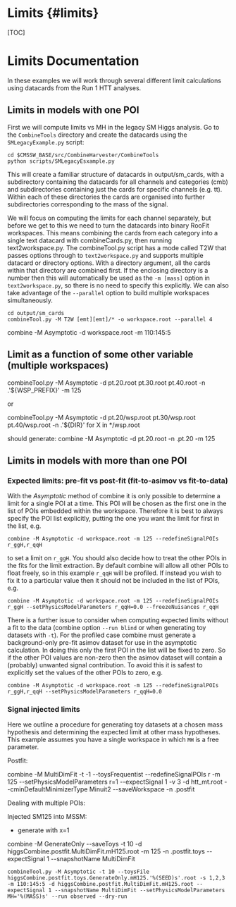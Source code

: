 Limits {#limits}
================

[TOC]

# Limits Documentation

In these examples we will work through several different limit calculations using datacards from the Run 1 HTT analyses.

## Limits in models with one POI

First we will compute limits vs MH in the legacy SM Higgs analysis. Go to the `CombineTools` directory and create the datacards using the `SMLegacyExample.py` script:

    cd $CMSSW_BASE/src/CombineHarvester/CombineTools
    python scripts/SMLegacyEsxample.py

This will create a familiar structure of datacards in output/sm_cards, with a subdirectory containing the datacards for all channels and categories (cmb) and subdirectories containing just the cards for specific channels (e.g. tt). Within each of these directories the cards are organised into further subdirectories corresponding to the mass of the signal. 

We will focus on computing the limits for each channel separately, but before we get to this we need to turn the datacards into binary RooFit workspaces. This means combining the cards from each category into a single text datacard with combineCards.py, then running text2workspace.py. The combineTool.py script has a mode called T2W that passes options through to `text2workspace.py` and supports multiple datacard or directory options. With a directory argument, all the cards within that directory are combined first. If the enclosing directory is a number then this will automatically be used as the `-m [mass]` option in `text2workspace.py`, so there is no need to specify this explicitly. We can also take advantage of the `--parallel` option to build multiple workspaces simultaneously.

    cd output/sm_cards
    combineTool.py -M T2W [emt][emt]/* -o workspace.root --parallel 4



 combine -M Asymptotic -d workspace.root -m 110:145:5
 
## Limit as a function of some other variable (multiple workspaces)

 combineTool.py -M Asymptotic -d pt.20.root pt.30.root pt.40.root -n .'${WSP_PREFIX}' -m 125
 
 or
 
 combineTool.py -M Asymptotic -d pt.20/wsp.root pt.30/wsp.root pt.40/wsp.root -n .'${DIR}'
 for X in */wsp.root
 
 should generate:
 combine -M Asymptotic -d pt.20.root -n .pt.20 -m 125

## Limits in models with more than one POI

### Expected limits: pre-fit vs post-fit (fit-to-asimov vs fit-to-data)

With the *Asymptotic* method of combine it is only possible to determine a limit for a single POI at a time. This POI will be chosen as the first one in the list of POIs embedded within the workspace. Therefore it is best to always specify the POI list explicitly, putting the one you want the limit for first in the list, e.g.

    combine -M Asymptotic -d workspace.root -m 125 --redefineSignalPOIs r_ggH,r_qqH
    
to set a limit on `r_ggH`. You should also decide how to treat the other POIs in the fits for the limit extraction. By default combine will allow all other POIs to float freely, so in this example `r_qqH` will be profiled. If instead you wish to fix it to a particular value then it should not be included in the list of POIs, e.g.

    combine -M Asymptotic -d workspace.root -m 125 --redefineSignalPOIs r_ggH --setPhysicsModelParameters r_qqH=0.0 --freezeNuisances r_qqH

There is a further issue to consider when computing expected limits without a fit to the data (combine option `--run blind` or when generating toy datasets with `-t`). For the profiled case combine must generate a background-only pre-fit asimov dataset for use in the asymptotic calculation. In doing this only the first POI in the list will be fixed to zero. So if the other POI values are non-zero then the asimov dataset will contain a (probably) unwanted signal contribution. To avoid this it is safest to explicitly set the values of the other POIs to zero, e.g.

    combine -M Asymptotic -d workspace.root -m 125 --redefineSignalPOIs r_ggH,r_qqH --setPhysicsModelParameters r_qqH=0.0


### Signal injected limits

Here we outline a procedure for generating toy datasets at a chosen mass hypothesis and determining the expected limit at other mass hypotheses. This example assumes you have a single workspace in which `MH` is a free parameter.

Postfit:

combine -M MultiDimFit -t -1 --toysFrequentist --redefineSignalPOIs r -m 125 --setPhysicsModelParameters r=1 --expectSignal 1 -v 3 -d htt_mt.root --cminDefaultMinimizerType Minuit2 --saveWorkspace -n .postfit

Dealing with multiple POIs:

Injected SM125 into MSSM:
 - generate with x=1

combine -M GenerateOnly --saveToys -t 10 -d higgsCombine.postfit.MultiDimFit.mH125.root -m 125 -n .postfit.toys --expectSignal 1 --snapshotName MultiDimFit


    combineTool.py -M Asymptotic -t 10 --toysFile higgsCombine.postfit.toys.GenerateOnly.mH125.'%(SEED)s'.root -s 1,2,3 -m 110:145:5 -d higgsCombine.postfit.MultiDimFit.mH125.root --expectSignal 1 --snapshotName MultiDimFit --setPhysicsModelParameters MH='%(MASS)s' --run observed --dry-run




